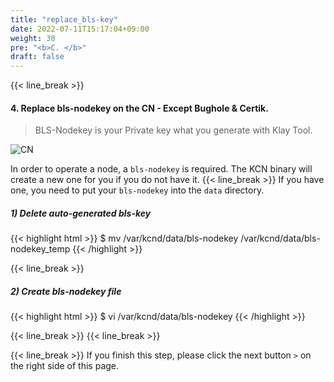 ```yaml
---
title: "replace_bls-key"
date: 2022-07-11T15:17:04+09:00
weight: 30
pre: "<b>C. </b>"
draft: false
---
```


{{< line_break >}}
#### 4. Replace bls-nodekey on the CN - Except Bughole & Certik.

> BLS-Nodekey is your Private key what you generate with Klay Tool.

![CN](https://raw.githubusercontent.com/klaytn/klaytn-pre-cypress-setup-workshop/main/static/images/nodekey.png)

In order to operate a node, a `bls-nodekey` is required. The KCN binary will create a new one for you if you do not have it. {{< line_break >}}
If you have one, you need to put your `bls-nodekey` into the `data` directory.

##### 1) Delete auto-generated bls-key
{{< highlight html >}}
$ mv /var/kcnd/data/bls-nodekey /var/kcnd/data/bls-nodekey_temp
{{< /highlight >}}

{{< line_break >}}

##### 2) Create bls-nodekey file
{{< highlight html >}}
$ vi /var/kcnd/data/bls-nodekey
{{< /highlight >}}


{{< line_break >}}
{{< line_break >}}

{{< line_break >}}
If you finish this step, please click the next button ```>``` on the right side of this page.

